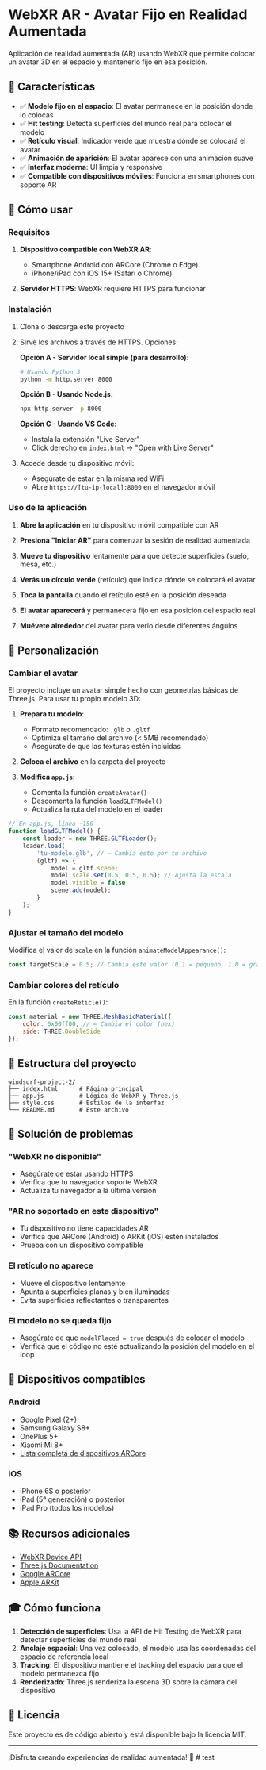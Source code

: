 # WebXR AR - Avatar Fijo en Realidad Aumentada

Aplicación de realidad aumentada (AR) usando WebXR que permite colocar un avatar 3D en el espacio y mantenerlo fijo en esa posición.

## 🎯 Características

- ✅ **Modelo fijo en el espacio**: El avatar permanece en la posición donde lo colocas
- ✅ **Hit testing**: Detecta superficies del mundo real para colocar el modelo
- ✅ **Retículo visual**: Indicador verde que muestra dónde se colocará el avatar
- ✅ **Animación de aparición**: El avatar aparece con una animación suave
- ✅ **Interfaz moderna**: UI limpia y responsive
- ✅ **Compatible con dispositivos móviles**: Funciona en smartphones con soporte AR

## 🚀 Cómo usar

### Requisitos

1. **Dispositivo compatible con WebXR AR**:
   - Smartphone Android con ARCore (Chrome o Edge)
   - iPhone/iPad con iOS 15+ (Safari o Chrome)

2. **Servidor HTTPS**: WebXR requiere HTTPS para funcionar

### Instalación

1. Clona o descarga este proyecto

2. Sirve los archivos a través de HTTPS. Opciones:

   **Opción A - Servidor local simple (para desarrollo):**
   ```bash
   # Usando Python 3
   python -m http.server 8000
   ```

   **Opción B - Usando Node.js:**
   ```bash
   npx http-server -p 8000
   ```

   **Opción C - Usando VS Code:**
   - Instala la extensión "Live Server"
   - Click derecho en `index.html` → "Open with Live Server"

3. Accede desde tu dispositivo móvil:
   - Asegúrate de estar en la misma red WiFi
   - Abre `https://[tu-ip-local]:8000` en el navegador móvil

### Uso de la aplicación

1. **Abre la aplicación** en tu dispositivo móvil compatible con AR

2. **Presiona "Iniciar AR"** para comenzar la sesión de realidad aumentada

3. **Mueve tu dispositivo** lentamente para que detecte superficies (suelo, mesa, etc.)

4. **Verás un círculo verde** (retículo) que indica dónde se colocará el avatar

5. **Toca la pantalla** cuando el retículo esté en la posición deseada

6. **El avatar aparecerá** y permanecerá fijo en esa posición del espacio real

7. **Muévete alrededor** del avatar para verlo desde diferentes ángulos

## 🎨 Personalización

### Cambiar el avatar

El proyecto incluye un avatar simple hecho con geometrías básicas de Three.js. Para usar tu propio modelo 3D:

1. **Prepara tu modelo**:
   - Formato recomendado: `.glb` o `.gltf`
   - Optimiza el tamaño del archivo (< 5MB recomendado)
   - Asegúrate de que las texturas estén incluidas

2. **Coloca el archivo** en la carpeta del proyecto

3. **Modifica `app.js`**:
   - Comenta la función `createAvatar()`
   - Descomenta la función `loadGLTFModel()`
   - Actualiza la ruta del modelo en el loader

```javascript
// En app.js, línea ~150
function loadGLTFModel() {
    const loader = new THREE.GLTFLoader();
    loader.load(
        'tu-modelo.glb', // ← Cambia esto por tu archivo
        (gltf) => {
            model = gltf.scene;
            model.scale.set(0.5, 0.5, 0.5); // Ajusta la escala
            model.visible = false;
            scene.add(model);
        }
    );
}
```

### Ajustar el tamaño del modelo

Modifica el valor de `scale` en la función `animateModelAppearance()`:

```javascript
const targetScale = 0.5; // Cambia este valor (0.1 = pequeño, 1.0 = grande)
```

### Cambiar colores del retículo

En la función `createReticle()`:

```javascript
const material = new THREE.MeshBasicMaterial({ 
    color: 0x00ff00, // ← Cambia el color (hex)
    side: THREE.DoubleSide
});
```

## 🔧 Estructura del proyecto

```
windsurf-project-2/
├── index.html      # Página principal
├── app.js          # Lógica de WebXR y Three.js
├── style.css       # Estilos de la interfaz
└── README.md       # Este archivo
```

## 🐛 Solución de problemas

### "WebXR no disponible"
- Asegúrate de estar usando HTTPS
- Verifica que tu navegador soporte WebXR
- Actualiza tu navegador a la última versión

### "AR no soportado en este dispositivo"
- Tu dispositivo no tiene capacidades AR
- Verifica que ARCore (Android) o ARKit (iOS) estén instalados
- Prueba con un dispositivo compatible

### El retículo no aparece
- Mueve el dispositivo lentamente
- Apunta a superficies planas y bien iluminadas
- Evita superficies reflectantes o transparentes

### El modelo no se queda fijo
- Asegúrate de que `modelPlaced = true` después de colocar el modelo
- Verifica que el código no esté actualizando la posición del modelo en el loop

## 📱 Dispositivos compatibles

### Android
- Google Pixel (2+)
- Samsung Galaxy S8+
- OnePlus 5+
- Xiaomi Mi 8+
- [Lista completa de dispositivos ARCore](https://developers.google.com/ar/devices)

### iOS
- iPhone 6S o posterior
- iPad (5ª generación) o posterior
- iPad Pro (todos los modelos)

## 📚 Recursos adicionales

- [WebXR Device API](https://www.w3.org/TR/webxr/)
- [Three.js Documentation](https://threejs.org/docs/)
- [Google ARCore](https://developers.google.com/ar)
- [Apple ARKit](https://developer.apple.com/augmented-reality/)

## 🎓 Cómo funciona

1. **Detección de superficies**: Usa la API de Hit Testing de WebXR para detectar superficies del mundo real
2. **Anclaje espacial**: Una vez colocado, el modelo usa las coordenadas del espacio de referencia local
3. **Tracking**: El dispositivo mantiene el tracking del espacio para que el modelo permanezca fijo
4. **Renderizado**: Three.js renderiza la escena 3D sobre la cámara del dispositivo

## 📄 Licencia

Este proyecto es de código abierto y está disponible bajo la licencia MIT.

---

¡Disfruta creando experiencias de realidad aumentada! 🚀
#   t e s t  
 